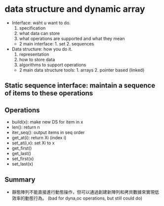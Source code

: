 # data structure and dynamic array
- Interface: waht u want to do.
    1. specification
    2. what data can store
    3. what operations are supported and what they mean
    - 2 main interface: 1. set 2. sequences
- Data structure: how you do it. 
    1. representation
    2. how to store data
    3. algorithms to support operations
    - 2 main data structure tools: 1. arrays 2. pointer based (linked)

## Static sequence interface: maintain a sequence of items to these operations

## Operations 
- build(x): make new DS for item in x 
- len(): return n
- iter_seq(): output items in seq order
- get_at(i): return Xi (index i)
- set_at(i,x): set Xi to x
- get_first()
- get_last()
- set_first(x)
- set_last(x) 

## Summary
- 靜態陣列不能直接進行動態操作，但可以通過創建新陣列和拷貝數據來實現低效率的動態行為。
(bad for dyna,oc operations, but still could do)